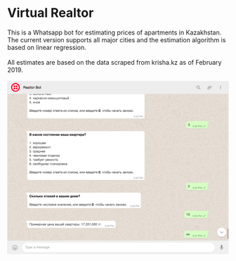 # Virtual Realtor
This is a Whatsapp bot for estimating prices of apartments in Kazakhstan. The current version supports all major cities and the estimation algorithm is based on linear regression.\
\
All estimates are based on the data scraped from krisha.kz as of February 2019.\
\
![Virtual Realtor](realtorbot_screenshot.png)
